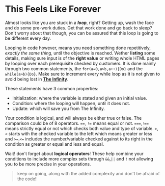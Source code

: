 # This Feels Like Forever

Almost looks like you are stuck in a ***loop***, right? Getting up, wash the face and do some pre-work duties. Get that work done and go back to sleep? Don't worry about that though, you can be assured that this loop is going to be different every day.

Looping in code however, means you need something done repetitively, *exactly the same thing*, until the objective is reached. Wether **listing** some details, making sure input is of the **right value** or writing whole HTML pages by looping over each prerequisite checked by customers. It is done mainly through two common statements, the `for(a=0,a>b,a++){Do}`  and the `while(a>b){Do}`. Make sure to increment every while loop as it is not given to avoid being lost in **[The Infinity](http://www.scriptingmaster.com/javascript/infinite-loops.asp)**. 

These statements have 3 common properties:
* Initialization: where the variable is stated and given an initial value.
* Condition: where the looping will happen, until it does not.
* Update: which will save you from The Infinity.

Your condition is logical, and will always be either true or false. The comparison could be of 8 operators. `==`, `!=` means equal or not.
`===`,`!==` means strictly equal or not which checks both value and type of variable. `>`,`<` starts with the checked variable to the left which means greater or less and `>=`,`<=` includes the number/variable checked against to its right in the condition as greater or equal and less and equal.

Wait! don't forget about **logical operators**! These help combine your conditions to include more complex sets through `&&`,`||` and `!` not allowing you to be more precise in your operations.

> keep on going, along with the added complexity and don't be afraid of the code!
